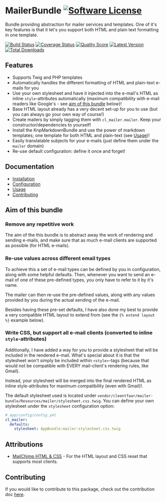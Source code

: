 # MailerBundle [![Software License](https://img.shields.io/badge/license-MIT-brightgreen.svg?style=flat-square)](https://github.com/cleentfaar/CLMailerBundle/tree/master/LICENSE.md)

Bundle providing abstraction for mailer services and templates.
One of it's key features is that it let's you support both HTML and plain text formatting in one template.

[![Build Status](https://img.shields.io/travis/cleentfaar/CLMailerBundle/master.svg?style=flat-square)](https://travis-ci.org/cleentfaar/CLMailerBundle)
[![Coverage Status](https://img.shields.io/scrutinizer/coverage/g/cleentfaar/CLMailerBundle.svg?style=flat-square)](https://scrutinizer-ci.com/g/cleentfaar/CLMailerBundle/code-structure)
[![Quality Score](https://img.shields.io/scrutinizer/g/cleentfaar/CLMailerBundle.svg?style=flat-square)](https://scrutinizer-ci.com/g/cleentfaar/CLMailerBundle)
[![Latest Version](https://img.shields.io/github/release/cleentfaar/CLMailerBundle.svg?style=flat-square)](https://github.com/cleentfaar/CLMailerBundle/releases)
[![Total Downloads](https://img.shields.io/packagist/dt/cleentfaar/mailer-bundle.svg?style=flat-square)](https://packagist.org/packages/cleentfaar/mailer-bundle)


## Features

- Supports Twig and PHP templates
- Automatically handles the different formatting of HTML and plain-text e-mails for you
- Use your own stylesheet and have it injected into the e-mail's HTML as inline `style`-attributes automatically (maximum compatibility with e-mail readers like Google's - see [aim of this bundle](#aim-of-this-bundle) below)!
- Base HTML layout already has a very decent set-up for you to use (but you can always go your own way of course!)
- Create mailers by simply tagging them with `cl_mailer.mailer`. Keep your constructor/dependencies to yourself!
- Install the KnpMarkdownBundle and use the power of markdown templates; one template for both HTML and plain-text (see [Usage](https://github.com/cleentfaar/CLMailerBundle/blob/master/Resources/doc/usage.md))!
- Easily translatable subjects for your e-mails (just define them under the `mailer` domain)
- Re-use default configuration: define it once and forget!


## Documentation

- [Installation](https://github.com/cleentfaar/CLMailerBundle/blob/master/Resources/doc/installation.md)
- [Configuration](https://github.com/cleentfaar/CLMailerBundle/blob/master/Resources/doc/configuration.md)
- [Usage](https://github.com/cleentfaar/CLMailerBundle/blob/master/Resources/doc/usage.md)
- [Contributing](https://github.com/cleentfaar/CLMailerBundle/blob/master/Resources/doc/contributing.md)


## Aim of this bundle

### Remove any repetitive work
The aim of the this bundle is to abstract away the work of rendering and sending e-mails, and make sure that as much e-mail
clients are supported as possible (for HTML e-mails).

### Re-use values across different email types
To achieve this a set of e-mail types can be defined by you in configuration, along with some helpful defaults.
Then, whenever you want to send an e-mail of one of these pre-defined types, you only have to refer to it by it's name.

The mailer can then re-use the pre-defined values, along with any values provided by you during the actual sending of the e-mail.

Besides having these pre-set defaults, I have also done my best to provide a very compatible HTML layout to extend from
(see the `{% extend layout %}` example below).

### Write CSS, but support all e-mail clients (converted to inline `style`-attributes)
Additionally, I have added a way for you to provide a stylesheet that will be included in the rendered e-mail.
What's special about it is that the stylesheet won't simply be included within `<style>`-tags (because that would not be
compatible with EVERY mail-client's rendering rules, like Gmail).

Instead, your stylesheet will be merged into the final rendered HTML as inline style-attributes for maximum compatibility (even with Gmail)!.

The default stylesheet used is located under `vendor/cleentfaar/mailer-bundle/Resources/mailer/stylesheet.css.twig`.
You can define your own stylesheet under the `stylesheet` configuration option:
```yaml
# app/config/config.yml
cl_mailer:
  defaults:
    stylesheet: AppBundle:mailer:stylesheet.css.twig
```

## Attributions

- [MailChimp HTML & CSS](http://templates.mailchimp.com/development/) - For the HTML layout and CSS reset that supports most clients.


## Contributing

If you would like to contribute to this package, check out the contribution doc [here](https://github.com/cleentfaar/CLMailerBundle/blob/master/Resources/doc/contributing.md).
